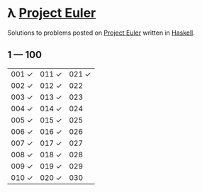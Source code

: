 # λ [Project Euler](https://projecteuler.net)

Solutions to problems posted on [Project Euler](https://projecteuler.net) written in [Haskell](http://haskell.org).

## 1 — 100

|       |       |       |
| ----- | ----- | ----- |
| 001 ✓ | 011 ✓ | 021 ✓ |
| 002 ✓ | 012 ✓ | 022   |
| 003 ✓ | 013 ✓ | 023   |
| 004 ✓ | 014 ✓ | 024   |
| 005 ✓ | 015 ✓ | 025   |
| 006 ✓ | 016 ✓ | 026   |
| 007 ✓ | 017 ✓ | 027   |
| 008 ✓ | 018 ✓ | 028   |
| 009 ✓ | 019 ✓ | 029   |
| 010 ✓ | 020 ✓ | 030   |
